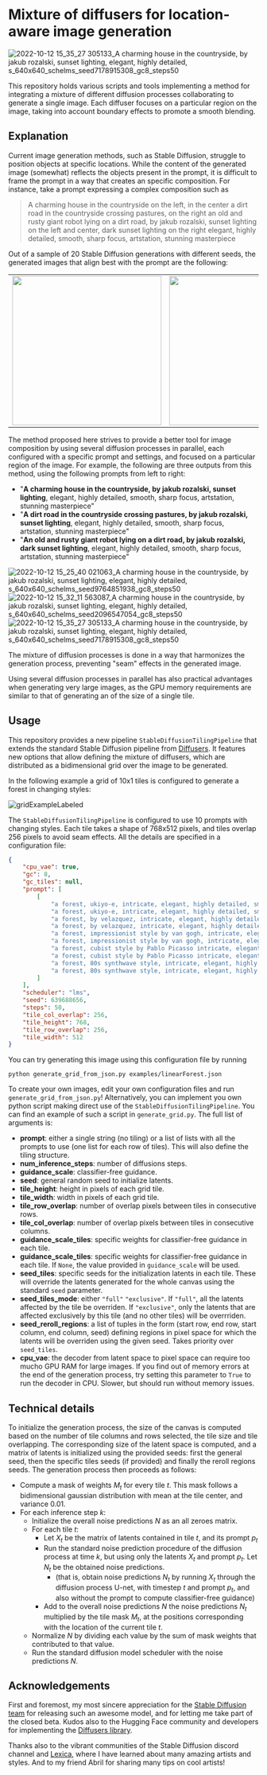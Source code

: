 # Mixture of diffusers for location-aware image generation

![2022-10-12 15_35_27 305133_A charming house in the countryside, by jakub rozalski, sunset lighting, elegant, highly detailed, s_640x640_schelms_seed7178915308_gc8_steps50](https://user-images.githubusercontent.com/9654655/195362341-bc7766c2-f5c6-40f2-b457-59277aa11027.png)

This repository holds various scripts and tools implementing a method for integrating a mixture of different diffusion processes collaborating to generate a single image. Each diffuser focuses on a particular region on the image, taking into account boundary effects to promote a smooth blending.

## Explanation

Current image generation methods, such as Stable Diffusion, struggle to position objects at specific locations. While the content of the generated image (somewhat) reflects the objects present in the prompt, it is difficult to frame the prompt in a way that creates an specific composition. For instance, take a prompt expressing a complex composition such as

> A charming house in the countryside on the left,
> in the center a dirt road in the countryside crossing pastures,
> on the right an old and rusty giant robot lying on a dirt road,
> by jakub rozalski,
> sunset lighting on the left and center, dark sunset lighting on the right
> elegant, highly detailed, smooth, sharp focus, artstation, stunning masterpiece

Out of a sample of 20 Stable Diffusion generations with different seeds, the generated images that align best with the prompt are the following:

<table>
  <tr>
    <td><img src="https://user-images.githubusercontent.com/9654655/195373001-ad23b7c4-f5b1-4e5b-9aa1-294441ed19ed.png" width="300"></td>
    <td><img src="https://user-images.githubusercontent.com/9654655/195373174-8d85dd96-310e-48fa-b112-d9902685f22e.png" width="300"></td>
    <td><img src="https://user-images.githubusercontent.com/9654655/195373200-59eeec1e-e1b8-464d-b72e-e28a9004d269.png" width="300"></td>
  </tr>
</table>

The method proposed here strives to provide a better tool for image composition by using several diffusion processes in parallel, each configured with a specific prompt and settings, and focused on a particular region of the image. For example, the following are three outputs from this method, using the following prompts from left to right:

* "**A charming house in the countryside, by jakub rozalski, sunset lighting**, elegant, highly detailed, smooth, sharp focus, artstation, stunning masterpiece"
* "**A dirt road in the countryside crossing pastures, by jakub rozalski, sunset lighting**, elegant, highly detailed, smooth, sharp focus, artstation, stunning masterpiece"
* "**An old and rusty giant robot lying on a dirt road, by jakub rozalski, dark sunset lighting**, elegant, highly detailed, smooth, sharp focus, artstation, stunning masterpiece"

![2022-10-12 15_25_40 021063_A charming house in the countryside, by jakub rozalski, sunset lighting, elegant, highly detailed, s_640x640_schelms_seed9764851938_gc8_steps50](https://user-images.githubusercontent.com/9654655/195362152-6f3af44d-cf8a-494b-8cf8-36acd8f86871.png)
![2022-10-12 15_32_11 563087_A charming house in the countryside, by jakub rozalski, sunset lighting, elegant, highly detailed, s_640x640_schelms_seed2096547054_gc8_steps50](https://user-images.githubusercontent.com/9654655/195362315-8c2d01a8-62f2-4d96-90ca-9ad22f69398e.png)
![2022-10-12 15_35_27 305133_A charming house in the countryside, by jakub rozalski, sunset lighting, elegant, highly detailed, s_640x640_schelms_seed7178915308_gc8_steps50](https://user-images.githubusercontent.com/9654655/195362341-bc7766c2-f5c6-40f2-b457-59277aa11027.png)

The mixture of diffusion processes is done in a way that harmonizes the generation process, preventing "seam" effects in the generated image.

Using several diffusion processes in parallel has also practical advantages when generating very large images, as the GPU memory requirements are similar to that of generating an of the size of a single tile.

## Usage

This repository provides a new pipeline `StableDiffusionTilingPipeline` that extends the standard Stable Diffusion pipeline from [Diffusers](https://github.com/huggingface/diffusers). It features new options that allow defining the mixture of diffusers, which are distributed as a bidimensional grid over the image to be generated.

In the following example a grid of 10x1 tiles is configured to generate a forest in changing styles:

![gridExampleLabeled](https://user-images.githubusercontent.com/9654655/195371664-54d8a599-25d8-46ba-b823-3c7726ecb6ff.png)

The `StableDiffusionTilingPipeline` is configured to use 10 prompts with changing styles. Each tile takes a shape of 768x512 pixels, and tiles overlap 256 pixels to avoid seam effects. All the details are specified in a configuration file:

```json
{
    "cpu_vae": true,
    "gc": 8,
    "gc_tiles": null,
    "prompt": [
        [
            "a forest, ukiyo-e, intricate, elegant, highly detailed, smooth, sharp focus, artstation, stunning masterpiece, impressive colors",
            "a forest, ukiyo-e, intricate, elegant, highly detailed, smooth, sharp focus, artstation, stunning masterpiece, impressive colors",
            "a forest, by velazquez, intricate, elegant, highly detailed, smooth, sharp focus, artstation, stunning masterpiece, impressive colors",
            "a forest, by velazquez, intricate, elegant, highly detailed, smooth, sharp focus, artstation, stunning masterpiece, impressive colors",
            "a forest, impressionist style by van gogh, intricate, elegant, highly detailed, smooth, sharp focus, artstation, stunning masterpiece, impressive colors",
            "a forest, impressionist style by van gogh, intricate, elegant, highly detailed, smooth, sharp focus, artstation, stunning masterpiece, impressive colors",
            "a forest, cubist style by Pablo Picasso intricate, elegant, highly detailed, smooth, sharp focus, artstation, stunning masterpiece, impressive colors",
            "a forest, cubist style by Pablo Picasso intricate, elegant, highly detailed, smooth, sharp focus, artstation, stunning masterpiece, impressive colors",
            "a forest, 80s synthwave style, intricate, elegant, highly detailed, smooth, sharp focus, artstation, stunning masterpiece, impressive colors",
            "a forest, 80s synthwave style, intricate, elegant, highly detailed, smooth, sharp focus, artstation, stunning masterpiece, impressive colors"
        ]
    ],
    "scheduler": "lms",
    "seed": 639688656,
    "steps": 50,
    "tile_col_overlap": 256,
    "tile_height": 768,
    "tile_row_overlap": 256,
    "tile_width": 512
}
```

You can try generating this image using this configuration file by running

```
python generate_grid_from_json.py examples/linearForest.json
```

To create your own images, edit your own configuration files and run `generate_grid_from_json.py`! Alternatively, you can implement you own python script making direct use of the `StableDiffusionTilingPipeline`. You can find an example of such a script in `generate_grid.py`. The full list of arguments is:

* **prompt**: either a single string (no tiling) or a list of lists with all the prompts to use (one list for each row of tiles). This will also define the tiling structure.
* **num_inference_steps**: number of diffusions steps.
* **guidance_scale**: classifier-free guidance.
* **seed**: general random seed to initialize latents.
* **tile_height**: height in pixels of each grid tile.
* **tile_width**: width in pixels of each grid tile.
* **tile_row_overlap**: number of overlap pixels between tiles in consecutive rows.
* **tile_col_overlap**: number of overlap pixels between tiles in consecutive columns.
* **guidance_scale_tiles**: specific weights for classifier-free guidance in each tile.
* **guidance_scale_tiles**: specific weights for classifier-free guidance in each tile. If `None`, the value provided in `guidance_scale` will be used.
* **seed_tiles**: specific seeds for the initialization latents in each tile. These will override the latents generated for the whole canvas using the standard `seed` parameter.
* **seed_tiles_mode**: either `"full"` `"exclusive"`. If `"full"`, all the latents affected by the tile be overriden. If `"exclusive"`, only the latents that are affected exclusively by this tile (and no other tiles) will be overrriden.
* **seed_reroll_regions**: a list of tuples in the form (start row, end row, start column, end column, seed) defining regions in pixel space for which the latents will be overriden using the given seed. Takes priority over `seed_tiles`.
* **cpu_vae**: the decoder from latent space to pixel space can require too mucho GPU RAM for large images. If you find out of memory errors at the end of the generation process, try setting this parameter to `True` to run the decoder in CPU. Slower, but should run without memory issues.

## Technical details

To initialize the generation process, the size of the canvas is computed based on the number of tile columns and rows selected, the tile size and tile overlapping. The corresponding size of the latent space is computed, and a matrix of latents is initialized using the provided seeds: first the general seed, then the specific tiles seeds (if provided) and finally the reroll regions seeds. The generation process then proceeds as follows:

* Compute a mask of weights $M_t$ for every tile $t$. This mask follows a bidimensional gaussian distribution with mean at the tile center, and variance 0.01.
* For each inference step $k$:
    * Initialize the overall noise predictions $N$ as an all zeroes matrix.
    * For each tile $t$:
        * Let $X_t$ be the matrix of latents contained in tile $t$, and its prompt $p_t$
        * Run the standard noise prediction procedure of the diffusion process at time $k$, but using only the latents $X_t$ and prompt $p_t$. Let $N_t$ be the obtained noise predictions.
          * (that is, obtain noise predictions $N_t$ by running $X_t$ through the diffusion process U-net, with timestep $t$ and prompt $p_t$, and also without the prompt to compute classifier-free guidance)
        * Add to the overall noise predictions $N$ the noise predictions $N_t$ multiplied by the tile mask $M_t$, at the positions corresponding with the location of the current tile $t$.
    * Normalize $N$ by dividing each value by the sum of mask weights that contributed to that value.
    * Run the standard diffusion model scheduler with the noise predictions $N$.

## Acknowledgements

First and foremost, my most sincere appreciation for the [Stable Diffusion team](https://stability.ai/blog/stable-diffusion-public-release) for releasing such an awesome model, and for letting me take part of the closed beta. Kudos also to the Hugging Face community and developers for implementing the [Diffusers library](https://github.com/huggingface/diffusers).

Thanks also to the vibrant communities of the Stable Diffusion discord channel and [Lexica](https://lexica.art/), where I have learned about many amazing artists and styles. And to my friend Abril for sharing many tips on cool artists!
